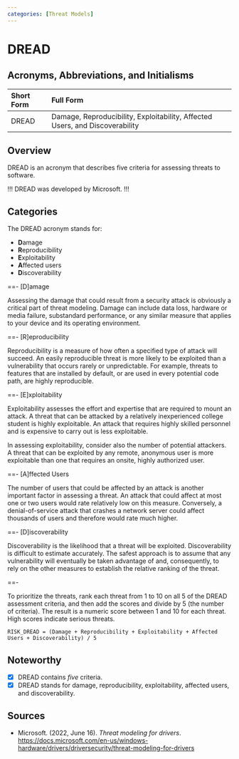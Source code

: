 ```yaml
---
categories: [Threat Models]
---
```


# DREAD

## Acronyms, Abbreviations, and Initialisms

Short Form | Full Form
:--- | :---
DREAD | Damage, Reproducibility, Exploitability, Affected Users, and Discoverability

## Overview

DREAD is an acronym that describes five criteria for assessing threats to software.

!!!
DREAD was developed by Microsoft.
!!!

## Categories

The DREAD acronym stands for:

- **D**amage
- **R**eproducibility
- **E**xploitability
- **A**ffected users
- **D**iscoverability

==- [D]amage

Assessing the damage that could result from a security attack is obviously a critical part of threat modeling. Damage can include data loss, hardware or media failure, substandard performance, or any similar measure that applies to your device and its operating environment.

==- [R]eproducibility

Reproducibility is a measure of how often a specified type of attack will succeed. An easily reproducible threat is more likely to be exploited than a vulnerability that occurs rarely or unpredictable. For example, threats to features that are installed by default, or are used in every potential code path, are highly reproducible.

==- [E]xploitability

Exploitability assesses the effort and expertise that are required to mount an attack. A threat that can be attacked by a relatively inexperienced college student is highly exploitable. An attack that requires highly skilled personnel and is expensive to carry out is less exploitable.

In assessing exploitability, consider also the number of potential attackers. A threat that can be exploited by any remote, anonymous user is more exploitable than one that requires an onsite, highly authorized user.

==- [A]ffected Users

The number of users that could be affected by an attack is another important factor in assessing a threat. An attack that could affect at most one or two users would rate relatively low on this measure. Conversely, a denial-of-service attack that crashes a network server could affect thousands of users and therefore would rate much higher.

==- [D]iscoverability

Discoverability is the likelihood that a threat will be exploited. Discoverability is difficult to estimate accurately. The safest approach is to assume that any vulnerability will eventually be taken advantage of and, consequently, to rely on the other measures to establish the relative ranking of the threat.

==-

To prioritize the threats, rank each threat from 1 to 10 on all 5 of the DREAD assessment criteria, and then add the scores and divide by 5 (the number of criteria). The result is a numeric score between 1 and 10 for each threat. High scores indicate serious threats.

```
RISK_DREAD = (Damage + Reproducibility + Exploitability + Affected Users + Discoverability) / 5
```

## Noteworthy

- [x] DREAD contains *five* criteria.
- [x] DREAD stands for damage, reproducibility, exploitability, affected users, and discoverability.

## Sources

- Microsoft. (2022, June 16). *Threat modeling for drivers*. https://docs.microsoft.com/en-us/windows-hardware/drivers/driversecurity/threat-modeling-for-drivers